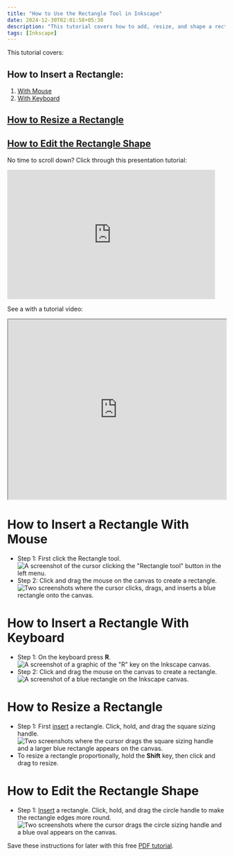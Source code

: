 ```yaml
---
title: "How to Use the Rectangle Tool in Inkscape"
date: 2024-12-30T02:01:58+05:30
description: "This tutorial covers how to add, resize, and shape a rectangle."
tags: [Inkscape]
---
```

This tutorial covers:

## How to Insert a Rectangle:
1. [With Mouse](#1)
2. [With Keyboard](#2)

## [How to Resize a Rectangle](#3)

## [How to Edit the Rectangle Shape](#4)

<p>No time to scroll down? Click through this presentation tutorial:</p>
<iframe src="https://docs.google.com/presentation/d/e/2PACX-1vSwfl54CVkW7IffXsYdscB_ZCHquyFTXMrwGdtJiIehz89h5Nf2Zf99jpG5QmVK0Z7v17RXR7bPYoAz/embed?start=false&loop=false&delayms=3000" frameborder="0" width="480" height="299" allowfullscreen="true" mozallowfullscreen="true" webkitallowfullscreen="true"></iframe>

<br />

See a with a tutorial video:
<iframe class="BLOG_video_class" allowfullscreen="" youtube-src-id="QDNooXOG54U" width="100%" height="416" src="https://www.youtube.com/embed/QDNooXOG54U"></iframe>

<br />

<h1 id="1">How to Insert a Rectangle With Mouse</h1>

* Step 1: First click the Rectangle tool.  <div class="stepimage">![A screenshot of the cursor clicking the "Rectangle tool" button in the left menu.](blogclickrect1.png "Click 'Rectangle tool' ")</div> 
* Step 2: Click and drag the mouse on the canvas to create a rectangle. <div class="stepimage">![Two screenshots where the cursor clicks, drags, and inserts a blue rectangle onto the canvas.](blogclickrect2.png "Click and drag to make a rectangle")</div> 

<h1 id="2">How to Insert a Rectangle With Keyboard</h1>

* Step 1: On the keyboard press **R**. <div class="stepimage">![A screenshot of a graphic of the "R" key on the Inkscape canvas.](blogpressr1.png "Press 'R' ")</div> 
* Step 2: Click and drag the mouse on the canvas to create a rectangle. <div class="stepimage">![A screenshot of a blue rectangle on the Inkscape canvas.](blogpressr2.png "Click and drag to make a rectangle")</div>

<h1 id="3">How to Resize a Rectangle</h1>
 
* Step 1: First [insert](#1) a rectangle. Click, hold, and drag the square sizing handle. <div class="stepimage">![Two screenshots where the cursor drags the square sizing handle and a larger blue rectangle appears on the canvas.](blogpptdragsize.png  "Click and drag the square sizing handle")</div>
* To resize a rectangle proportionally, hold the **Shift** key, then click and drag to resize. 

<h1 id ="4">How to Edit the Rectangle Shape</h1>

* Step 1: [Insert](#1) a rectangle. Click, hold, and drag the circle handle to make the rectangle edges more round. <div class="stepimage">![Two screenshots where the cursor drags the circle sizing handle and a blue oval appears on the canvas.](blogpptcircledrag.png  "Click and drag the circle sizing handle")</div>

Save these instructions for later with this free [PDF tutorial](https://drive.google.com/file/d/1fbvxebAHMAuvuZJzzmYM1s27jhn2DIem/view?usp=sharing).

<br />









